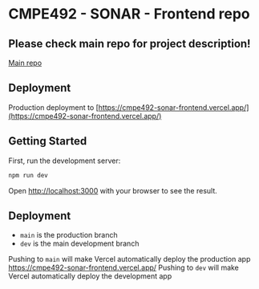 # CMPE492 - SONAR - Frontend repo

## Please check main repo for project description!

[Main repo](https://github.com/adilnumancelik/sonar)

## Deployment

Production deployment to [https://cmpe492-sonar-frontend.vercel.app/](https://cmpe492-sonar-frontend.vercel.app/)

## Getting Started

First, run the development server:

```bash
npm run dev
```

Open [http://localhost:3000](http://localhost:3000) with your browser to see the result.

## Deployment

* `main` is the production branch
* `dev` is the main development branch

Pushing to `main` will make Vercel automatically deploy the production app https://cmpe492-sonar-frontend.vercel.app/
Pushing to `dev` will make Vercel automatically deploy the development app

